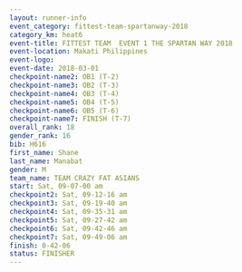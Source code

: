 ```yaml
---
layout: runner-info 
event_category: fittest-team-spartanway-2018 
category_km: heat6 
event-title: FITTEST TEAM  EVENT 1 THE SPARTAN WAY 2018 
event-location: Makati Philippines 
event-logo: 
event-date: 2018-03-01 
checkpoint-name2: OB1 (T-2) 
checkpoint-name3: OB2 (T-3) 
checkpoint-name4: OB3 (T-4) 
checkpoint-name5: OB4 (T-5) 
checkpoint-name6: OB5 (T-6) 
checkpoint-name7: FINISH (T-7) 
overall_rank: 18
gender_rank: 16
bib: H616
first_name: Shane
last_name: Manabat
gender: M
team_name: TEAM CRAZY FAT ASIANS
start: Sat, 09-07-00 am
checkpoint2: Sat, 09-12-16 am
checkpoint3: Sat, 09-19-40 am
checkpoint4: Sat, 09-35-31 am
checkpoint5: Sat, 09-27-42 am
checkpoint6: Sat, 09-42-46 am
checkpoint7: Sat, 09-49-06 am
finish: 0-42-06
status: FINISHER
---
```

